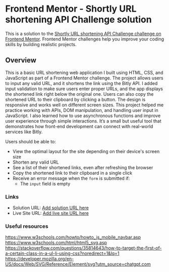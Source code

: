 # Frontend Mentor - Shortly URL shortening API Challenge solution

This is a solution to the [Shortly URL shortening API Challenge challenge on Frontend Mentor](https://www.frontendmentor.io/challenges/url-shortening-api-landing-page-2ce3ob-G). Frontend Mentor challenges help you improve your coding skills by building realistic projects. 

## Overview
This is a basic URL shortening web application I built using HTML, CSS, and JavaScript as part of a Frontend Mentor challenge. The project allows users to input any valid URL, and it shortens the link using the Bitly API. I added input validation to make sure users enter proper URLs, and the app displays the shortened link right below the original one. Users can also copy the shortened URL to their clipboard by clicking a button. The design is responsive and works well on different screen sizes. This project helped me practice working with APIs, DOM manipulation, and handling user input in JavaScript. I also learned how to use asynchronous functions and improve user experience through simple interactions. It’s a small but useful tool that demonstrates how front-end development can connect with real-world services like Bitly.

Users should be able to:

- View the optimal layout for the site depending on their device's screen size
- Shorten any valid URL
- See a list of their shortened links, even after refreshing the browser
- Copy the shortened link to their clipboard in a single click
- Receive an error message when the `form` is submitted if:
  - The `input` field is empty



### Links

- Solution URL: [Add solution URL here](https://your-solution-url.com)
- Live Site URL: [Add live site URL here](https://your-live-site-url.com)



### Useful resources

https://www.w3schools.com/howto/howto_js_mobile_navbar.asp
https://www.w3schools.com/html/html5_svg.asp  
https://stackoverflow.com/questions/35814643/how-to-target-the-first-of-a-certain-class-in-a-ul-li-using-css?noredirect=1&lq=1 
https://developer.mozilla.org/en-US/docs/Web/SVG/Reference/Element/svg?utm_source=chatgpt.com 



